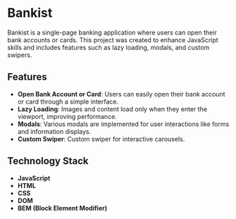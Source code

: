 # Bankist

Bankist is a single-page banking application where users can open their bank accounts or cards. This project was created to enhance JavaScript skills and includes features such as lazy loading, modals, and custom swipers.

## Features

- **Open Bank Account or Card**: Users can easily open their bank account or card through a simple interface.
- **Lazy Loading**: Images and content load only when they enter the viewport, improving performance.
- **Modals**: Various modals are implemented for user interactions like forms and information displays.
- **Custom Swiper**: Custom swiper for interactive carousels.

## Technology Stack

- **JavaScript**
- **HTML**
- **CSS**
- **DOM**
- **BEM (Block Element Modifier)**
